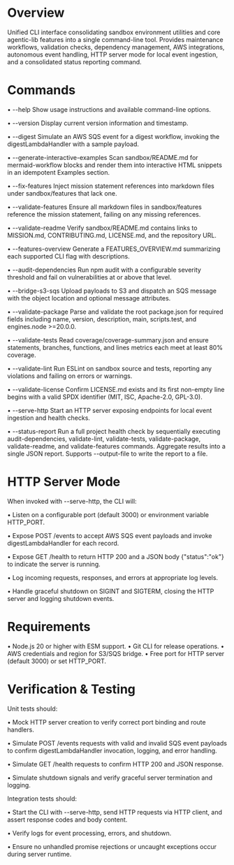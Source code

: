 # Overview

Unified CLI interface consolidating sandbox environment utilities and core agentic-lib features into a single command-line tool. Provides maintenance workflows, validation checks, dependency management, AWS integrations, autonomous event handling, HTTP server mode for local event ingestion, and a consolidated status reporting command.

# Commands

• --help
  Show usage instructions and available command-line options.

• --version
  Display current version information and timestamp.

• --digest
  Simulate an AWS SQS event for a digest workflow, invoking the digestLambdaHandler with a sample payload.

• --generate-interactive-examples
  Scan sandbox/README.md for mermaid-workflow blocks and render them into interactive HTML snippets in an idempotent Examples section.

• --fix-features
  Inject mission statement references into markdown files under sandbox/features that lack one.

• --validate-features
  Ensure all markdown files in sandbox/features reference the mission statement, failing on any missing references.

• --validate-readme
  Verify sandbox/README.md contains links to MISSION.md, CONTRIBUTING.md, LICENSE.md, and the repository URL.

• --features-overview
  Generate a FEATURES_OVERVIEW.md summarizing each supported CLI flag with descriptions.

• --audit-dependencies
  Run npm audit with a configurable severity threshold and fail on vulnerabilities at or above that level.

• --bridge-s3-sqs
  Upload payloads to S3 and dispatch an SQS message with the object location and optional message attributes.

• --validate-package
  Parse and validate the root package.json for required fields including name, version, description, main, scripts.test, and engines.node >=20.0.0.

• --validate-tests
  Read coverage/coverage-summary.json and ensure statements, branches, functions, and lines metrics each meet at least 80% coverage.

• --validate-lint
  Run ESLint on sandbox source and tests, reporting any violations and failing on errors or warnings.

• --validate-license
  Confirm LICENSE.md exists and its first non-empty line begins with a valid SPDX identifier (MIT, ISC, Apache-2.0, GPL-3.0).

• --serve-http
  Start an HTTP server exposing endpoints for local event ingestion and health checks.

• --status-report
  Run a full project health check by sequentially executing audit-dependencies, validate-lint, validate-tests, validate-package, validate-readme, and validate-features commands. Aggregate results into a single JSON report. Supports --output-file <path> to write the report to a file.

# HTTP Server Mode

When invoked with --serve-http, the CLI will:

• Listen on a configurable port (default 3000) or environment variable HTTP_PORT.

• Expose POST /events to accept AWS SQS event payloads and invoke digestLambdaHandler for each record.

• Expose GET /health to return HTTP 200 and a JSON body {"status":"ok"} to indicate the server is running.

• Log incoming requests, responses, and errors at appropriate log levels.

• Handle graceful shutdown on SIGINT and SIGTERM, closing the HTTP server and logging shutdown events.

# Requirements

• Node.js 20 or higher with ESM support.
• Git CLI for release operations.
• AWS credentials and region for S3/SQS bridge.
• Free port for HTTP server (default 3000) or set HTTP_PORT.

# Verification & Testing

Unit tests should:

• Mock HTTP server creation to verify correct port binding and route handlers.

• Simulate POST /events requests with valid and invalid SQS event payloads to confirm digestLambdaHandler invocation, logging, and error handling.

• Simulate GET /health requests to confirm HTTP 200 and JSON response.

• Simulate shutdown signals and verify graceful server termination and logging.

Integration tests should:

• Start the CLI with --serve-http, send HTTP requests via HTTP client, and assert response codes and body content.

• Verify logs for event processing, errors, and shutdown.

• Ensure no unhandled promise rejections or uncaught exceptions occur during server runtime.